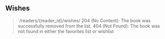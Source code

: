 

## Wishes 

>`/readers/{reader_id}/wishes/
204 (No Content): The book was successfully removed from the list.
404 (Not Found): The book was not found in either the favorites list or wishlist
